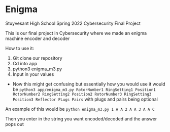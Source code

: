 # Enigma
Stuyvesant High School Spring 2022 Cybersecurity Final Project

This is our final project in Cybersecurity where we made an enigma machine encoder and decoder

How to use it:
1. Git clone our repository
2. Cd into app
3. python3 enigma_m3.py
4. Input in your values
* Now this might get confusing but essentially how you would use it would be 
```python3 app/enigma_m3.py RotorNumber1 RingSetting1 Position1 RotorNumber2 RingSetting2 Position2 RotorNumber3 RingSetting3 Position3 Reflector PLugs Pairs``` with plugs and pairs being optional

An example of this would be ```python enigma_m3.py 1 A A 2 A A 3 A A C```

Then you enter in the string you want encoded/decoded and the answer pops out

